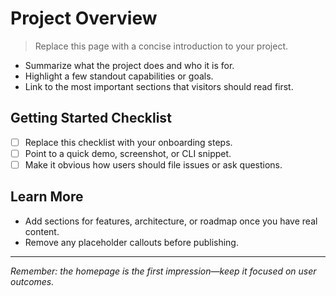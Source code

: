 # Project Overview

> Replace this page with a concise introduction to your project.

- Summarize what the project does and who it is for.
- Highlight a few standout capabilities or goals.
- Link to the most important sections that visitors should read first.

## Getting Started Checklist

- [ ] Replace this checklist with your onboarding steps.
- [ ] Point to a quick demo, screenshot, or CLI snippet.
- [ ] Make it obvious how users should file issues or ask questions.

## Learn More

- Add sections for features, architecture, or roadmap once you have real content.
- Remove any placeholder callouts before publishing.

---

*Remember: the homepage is the first impression—keep it focused on user outcomes.*
